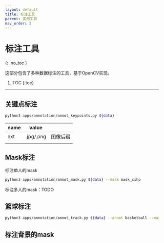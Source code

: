 ```yaml
---
layout: default
title: 标注工具
parent: 实用工具
nav_order: 2
---
```


# 标注工具
{: .no_toc }

这部分包含了多种数据标注的工具，基于OpenCV实现。

1. TOC
{:toc}
---

## 关键点标注

```bash
python3 apps/annotation/annot_keypoints.py ${data}
```

|name|value||
|----|----|----|
|ext|.jpg/.png|图像后缀|
||||

## Mask标注

标注单人的mask 
```bash
python3 apps/annotation/annot_mask.py ${data} --mask mask_cihp
```

标注多人的mask：TODO

## 篮球标注

```bash
python3 apps/annotation/annot_track.py ${data} --annot basketball --max_person 1 --step 5
```

## 标注背景的mask
